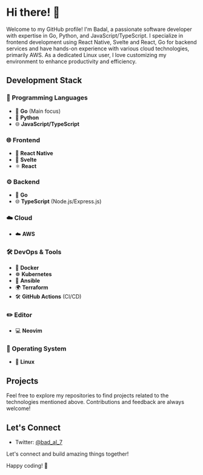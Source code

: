 # Hi there! 👋

Welcome to my GitHub profile! I'm Badal, a passionate software developer with expertise in Go, Python, and JavaScript/TypeScript. I specialize in frontend development using React Native, Svelte and React, Go for backend services and have hands-on experience with various cloud technologies, primarily AWS. As a dedicated Linux user, I love customizing my environment to enhance productivity and efficiency.

## Development Stack

### 🚀 Programming Languages
- 🐹 **Go** (Main focus)
- 🐍 **Python**
- 🌐 **JavaScript/TypeScript**

### 🌐 Frontend
- 📱 **React Native**
- 🍡 **Svelte**
- ⚛️ **React**

### ⚙️ Backend
- 🐹 **Go**
- 🌐 **TypeScript** (Node.js/Express.js)

### ☁️ Cloud
- ☁️ **AWS**

### 🛠 DevOps & Tools
- 🐳 **Docker**
- ☸️ **Kubernetes**
- 🤖 **Ansible**
- 🌍 **Terraform**
- 🛠️ **GitHub Actions** (CI/CD)


### ✏️ Editor
- 💻 **Neovim**

### 🐧 Operating System
- 🐧 **Linux**

## Projects

Feel free to explore my repositories to find projects related to the technologies mentioned above. Contributions and feedback are always welcome!

## Let's Connect

- Twitter: [@bad_al_7](https://twitter.com/bad_al_7)

Let's connect and build amazing things together!

Happy coding! 🚀
